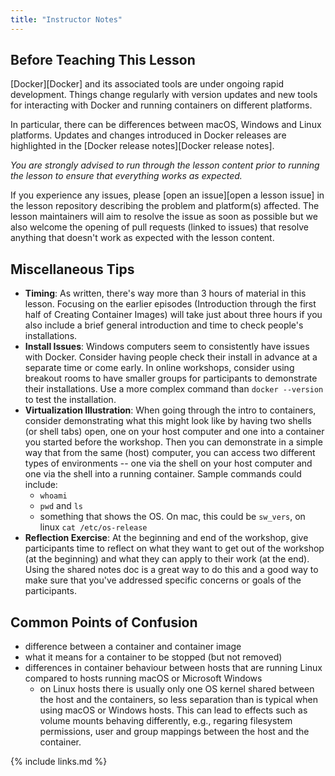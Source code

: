 ```yaml
---
title: "Instructor Notes"
---
```


## Before Teaching This Lesson

[Docker][Docker] and its associated tools are under ongoing rapid development. Things
change regularly with version updates and new tools for interacting with
Docker and running containers on different platforms.

In particular, there can be differences between macOS, Windows and Linux
platforms. Updates and changes introduced in Docker releases are highlighted
in the [Docker release notes][Docker release notes].

_You are strongly advised to run through the lesson content prior to running
the lesson to ensure that everything works as expected._

If you experience any issues, please [open an issue][open a lesson issue] in the lesson
repository describing the problem and platform(s) affected. The lesson maintainers will
aim to resolve the issue as soon as possible but we also welcome the opening
of pull requests (linked to issues) that resolve anything that doesn't work as
expected with the lesson content.

## Miscellaneous Tips

* **Timing**: As written, there's way more than 3 hours of material in this lesson.
Focusing on the earlier episodes (Introduction through the first half
of Creating Container Images) will take just about three hours if you
also include a brief general introduction and time to check people's
installations.
* **Install Issues**: Windows computers seem to consistently have issues with Docker.
Consider having people check their install in advance at a separate time or come early.
In online workshops, consider using breakout rooms to have smaller groups for
participants to demonstrate their installations. Use a more complex command than
`docker --version` to test the installation.
* **Virtualization Illustration**: When going through the intro to containers,
consider demonstrating what this might look like by having two shells (or shell tabs)
open, one on your host computer and one into a container you started before the
workshop. Then you can demonstrate in a simple way that from the same (host) computer,
you can access two different types of environments -- one via the shell on your
host computer and one via the shell into a running container. Sample commands could include: 
    * `whoami`
    * `pwd` and `ls`
    * something that shows the OS. On mac, this could be `sw_vers`, on linux `cat /etc/os-release`
* **Reflection Exercise**: At the beginning and end of the workshop, give participants time to
reflect on what they want to get out of the workshop (at the beginning) and what they
can apply to their work (at the end). Using the shared notes doc is a great way to
do this and a good way to make sure that you've addressed specific concerns or goals
of the participants.

## Common Points of Confusion

* difference between a container and container image
* what it means for a container to be stopped (but not removed)
* differences in container behaviour between hosts that are running Linux compared to hosts running macOS or Microsoft Windows
    * on Linux hosts there is usually only one OS kernel shared between the host and the containers, so less separation than is typical when using macOS or Windows hosts. This can lead to effects such as volume mounts behaving differently, e.g., regaring filesystem permissions, user and group mappings between the host and the container.

{% include links.md %}
